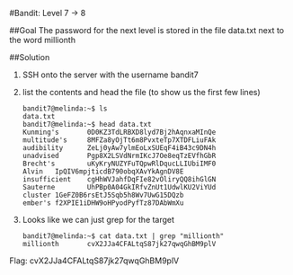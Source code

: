#Bandit: Level 7 -> 8

##Goal
The password for the next level is stored in the file data.txt next to the word millionth

##Solution
1. SSH onto the server with the username bandit7

2. list the contents and head the file (to show us the first few lines)

   ```
   bandit7@melinda:~$ ls
   data.txt
   bandit7@melinda:~$ head data.txt
   Kunming's       0D0KZ3TdLRBXD8lyd7Bj2hAqnxaMInQe
   multitude's     8MFZa8yOjTt6m8PvxteTp7XTDFLiuFAk
   audibility      ZeLj0yAw7ylmEoLxSUEqF4iB43c9DN4h
   unadvised       Pgp8X2LSVdNrmIKcJ7Oe8eqTzEVfhGbR
   Brecht's        uKyKryNUZYFuTQpwRlDqucLLIUbiIMF0
   Alvin   IpQIV6mpjticdB790obqXAvYkAgnDV8E
   insufficient    cgHhWVJahfDqFIe82vOliryQQ8ihGlGN
   Sauterne        UhPBp0A04GkIRfvZnUt1UdwlKU2ViYUd
   cluster 1GeFZ0B6rsEtJ5Sqb5h8Wv7UwG15DQzb
   ember's f2XPIE1iDHW9oHPyodPyfTz87DAbWmXu
   ```

3. Looks like we can just grep for the target

   ```
   bandit7@melinda:~$ cat data.txt | grep "millionth"
   millionth       cvX2JJa4CFALtqS87jk27qwqGhBM9plV
   ```

Flag: cvX2JJa4CFALtqS87jk27qwqGhBM9plV
